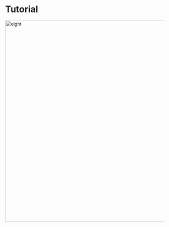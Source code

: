 # Tutorial


<img width="638" alt="eight" src="https://user-images.githubusercontent.com/59163365/143540770-fe872758-8669-4c9b-8ffc-40d0a740aaee.PNG">
